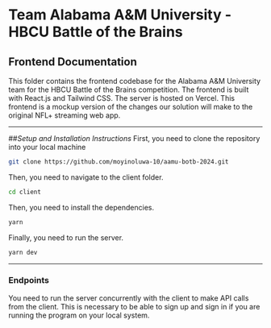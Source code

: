 # Team Alabama A&M University - HBCU Battle of the Brains

## Frontend Documentation
This folder contains the frontend codebase for the Alabama A&M University team for the HBCU Battle of the Brains competition. The frontend is built with React.js and Tailwind CSS. The server is hosted on Vercel. This frontend is a mockup version of the changes our solution will make to the original NFL+ streaming web app.

---


##*Setup and Installation Instructions*
First, you need to clone the repository into your local machine

```sh
git clone https://github.com/moyinoluwa-10/aamu-botb-2024.git
```
Then, you need to navigate to the client folder.

```sh
cd client
```

Then, you need to install the dependencies.

```sh
yarn 
```

Finally, you need to run the server.

```sh
yarn dev
```

---
### Endpoints
You need to run the server concurrently with the client to make API calls from the client. This is necessary to be able to sign up and sign in if you are running the program on your local system. 